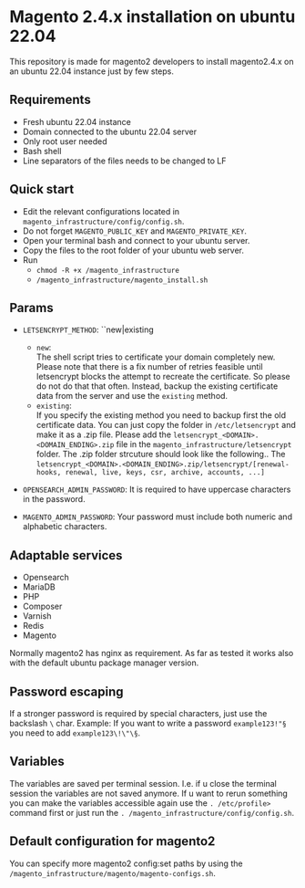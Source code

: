 # Magento 2.4.x installation on ubuntu 22.04
This repository is made for magento2 developers to install magento2.4.x on an 
ubuntu 22.04 instance just by few steps.

## Requirements
- Fresh ubuntu 22.04 instance
- Domain connected to the ubuntu 22.04 server
- Only root user needed
- Bash shell
- Line separators of the files needs to be changed to LF

## Quick start
- Edit the relevant configurations located in ``magento_infrastructure/config/config.sh``.
- Do not forget ``MAGENTO_PUBLIC_KEY`` and ``MAGENTO_PRIVATE_KEY``.
- Open your terminal bash and connect to your ubuntu server.
- Copy the files to the root folder of your ubuntu web server.
- Run 
  - ``chmod -R +x /magento_infrastructure``
  - ``/magento_infrastructure/magento_install.sh``

## Params

- ``LETSENCRYPT_METHOD``: ``new|existing
    
    - ``new``:<br>
        The shell script tries to certificate your domain completely new. 
        Please note that there is a fix number of retries feasible 
        until letsencrypt blocks the attempt to recreate the certificate. So please do not do that that often. 
        Instead, backup the existing certificate data from the server and use the ``existing`` method. <br>
    - ``existing``: <br>
        If you specify the existing method you need to backup first the old certificate data.
        You can just copy the folder in ``/etc/letsencrypt`` and make it as a .zip file.
        Please add the ``letsencrypt_<DOMAIN>.<DOMAIN_ENDING>.zip`` 
        file in the `magento_infrastructure/letsencrypt` folder. The .zip folder strcuture should look like the following..
        The ``letsencrypt_<DOMAIN>.<DOMAIN_ENDING>.zip/letsencrypt/[renewal-hooks, renewal, live, keys, csr, archive, accounts, ...]``

- ``OPENSEARCH_ADMIN_PASSWORD``:
  It is required to have uppercase characters in the password.
- ``MAGENTO_ADMIN_PASSWORD``:
  Your password must include both numeric and alphabetic characters.
## Adaptable services

- Opensearch
- MariaDB
- PHP
- Composer
- Varnish
- Redis
- Magento

Normally magento2 has nginx as requirement. As far as tested it works also with 
the default ubuntu package manager version.

## Password escaping
If a stronger password is required by special characters, just use the backslash ``\`` char.
Example: If you want to write a password ``example123!"§`` you need to add ``example123\!\"\§``.

## Variables
The variables are saved per terminal session.
I.e. if u close the terminal session the variables are not saved anymore.
If u want to rerun something you can make the variables accessible again use the ``. /etc/profile>`` command first or
just run the ``. /magento_infrastructure/config/config.sh``.

## Default configuration for magento2
You can specify more magento2 config:set paths by using the ``/magento_infrastructure/magento/magento-configs.sh``.